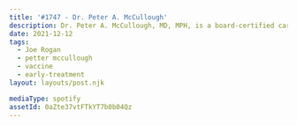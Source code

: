 ```yaml
---
title: '#1747 - Dr. Peter A. McCullough'
description: Dr. Peter A. McCullough, MD, MPH, is a board-certified cardiologist who has testified before committees of the US and Texas Senate regarding the treatment of COVID-19 and management of the ongoing pandemic.
date: 2021-12-12
tags:
  - Joe Rogan
  - petter mccullough
  - vaccine
  - early-treatment
layout: layouts/post.njk

mediaType: spotify
assetId: 0aZte37vtFTkYT7b0b04Qz
---
```

